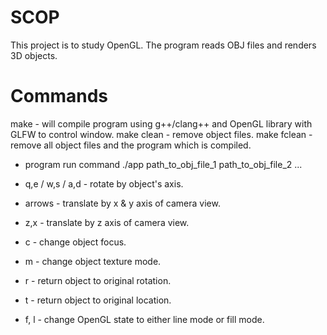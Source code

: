 # SCOP
This project is to study OpenGL.
The program reads OBJ files and renders 3D objects.

# Commands
make - will compile program using g++/clang++ and OpenGL library with GLFW to control window.
make clean - remove object files.
make fclean - remove all object files and the program which is compiled.

- program run command
	./app path_to_obj_file_1 path_to_obj_file_2 ...

- q,e / w,s / a,d - rotate by object's axis.
- arrows - translate by x & y axis of camera view.
- z,x - translate by z axis of camera view.
- c - change object focus.
- m - change object texture mode.
- r - return object to original rotation.
- t - return object to original location.
- f, l - change OpenGL state to either line mode or fill mode.
